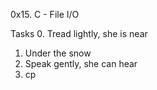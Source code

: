 0x15. C - File I/O

Tasks
0. Tread lightly, she is near
1. Under the snow
2. Speak gently, she can hear
3. cp
